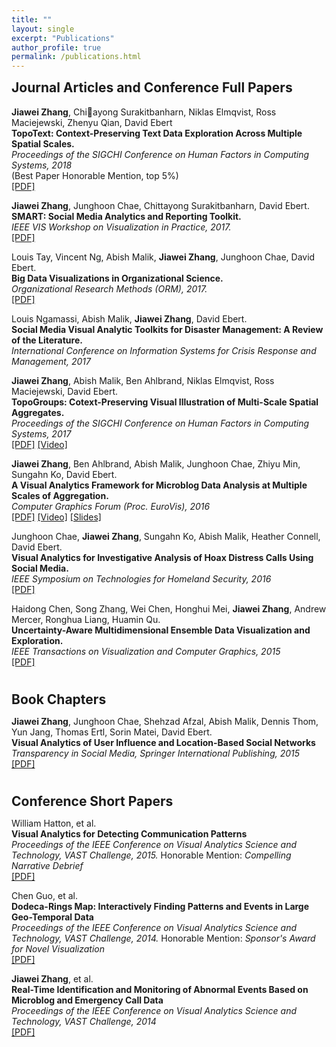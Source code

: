 ```yaml
---
title: ""
layout: single
excerpt: "Publications"
author_profile: true
permalink: /publications.html
---
```


<h2 style="margin-top:0px;">Journal Articles and Conference Full Papers</h2>

<p>
<b>Jiawei Zhang</b>, Chiayong Surakitbanharn, Niklas Elmqvist, Ross Maciejewski, Zhenyu Qian, David Ebert
<br><b>TopoText: Context-Preserving Text Data Exploration Across Multiple Spatial Scales.</b><br>
<i>Proceedings of the SIGCHI Conference on Human Factors in Computing Systems, 2018</i><br>
(Best Paper Honorable Mention, top 5%)<br>
<a href="https://www.dropbox.com/s/axbatji56tb4xku/TopoText.pdf?dl=0">[PDF]</a>
</p>

<p>
<b>Jiawei Zhang</b>, Junghoon Chae, Chittayong Surakitbanharn, David Ebert.
<br><b>SMART: Social Media Analytics and Reporting Toolkit.</b><br>
<i>IEEE VIS Workshop on Visualization in Practice, 2017.</i><br>
<a href="http://pixel.ecn.purdue.edu:8080/~zhan1486/permanent/VIP/SMART_VIP.pdf">[PDF]</a>
</p>

<p>
Louis Tay, Vincent Ng, Abish Malik, <b>Jiawei Zhang</b>, Junghoon Chae, David Ebert.
<br><b>Big Data Visualizations in Organizational Science.</b><br>
<i>Organizational Research Methods (ORM), 2017.</i><br>
<a href="http://pixel.ecn.purdue.edu:8080/~zhan1486/permanent/ORM/ORM.pdf">[PDF]</a>
</p>

<p>
Louis Ngamassi, Abish Malik, <b>Jiawei Zhang</b>, David Ebert.
<br><b>Social Media Visual Analytic Toolkits for Disaster Management: A Review of the Literature.</b><br>
<i>International Conference on Information Systems for Crisis Response and Management, 2017</i><br>
</p>

<p>
<b>Jiawei Zhang</b>, Abish Malik, Ben Ahlbrand, Niklas Elmqvist, Ross Maciejewski, David Ebert.
<br><b>TopoGroups: Cotext-Preserving Visual Illustration of Multi-Scale Spatial Aggregates.</b><br>
<i>Proceedings of the SIGCHI Conference on Human Factors in Computing Systems, 2017</i><br>
<a href="http://pixel.ecn.purdue.edu:8080/~zhan1486/permanent/CHI17/TopoGroups.pdf">[PDF]</a>
<a href="http://pixel.ecn.purdue.edu:8080/~zhan1486/permanent/CHI17/TopoGroups.mp4">[Video]</a>
</p>

<p>
<b>Jiawei Zhang</b>, Ben Ahlbrand, Abish Malik, Junghoon Chae, Zhiyu Min, Sungahn Ko, David Ebert.
<br><b>A Visual Analytics Framework for Microblog Data Analysis at Multiple Scales of Aggregation.</b><br>
<i>Computer Graphics Forum (Proc. EuroVis), 2016</i><br>
<a href="http://pixel.ecn.purdue.edu:8080/~zhan1486/permanent/EV16/Eurovis16_Microblogs_Zhang_paper.pdf">[PDF]</a>
<a href="http://pixel.ecn.purdue.edu:8080/~zhan1486/permanent/EV16/Eurovis16_Microblogs_Zhang_video.mp4">[Video]</a>
<a href="http://pixel.ecn.purdue.edu:8080/~zhan1486/permanent/EV16/Eurovis16_Microblogs_Zhang_slides.pdf">[Slides]</a>
</p>

<p>
Junghoon Chae, <b>Jiawei Zhang</b>, Sungahn Ko, Abish Malik, Heather Connell, David Ebert.
<br><b>Visual Analytics for Investigative Analysis of Hoax Distress Calls Using Social Media.</b><br>
<i>IEEE Symposium on Technologies for Homeland Security, 2016</i><br>
<a href="http://pixel.ecn.purdue.edu:8080/~zhan1486/permanent/HST16/HoaxCall.pdf">[PDF]</a>
</p>

<p>
Haidong Chen, Song Zhang, Wei Chen, Honghui Mei, <b>Jiawei Zhang</b>, Andrew Mercer, Ronghua Liang, Huamin Qu.
<br><b>Uncertainty-Aware Multidimensional Ensemble Data Visualization and Exploration.</b><br>
<i>IEEE Transactions on Visualization and Computer Graphics, 2015</i><br>
<a href="http://pixel.ecn.purdue.edu:8080/~zhan1486/permanent/TVCG15/Uncertainty.pdf">[PDF]</a>
</p>

<h2 style="margin-bottom:0px;padding-top:10px;">Book Chapters</h2>

<p>
<b>Jiawei Zhang</b>, Junghoon Chae, Shehzad Afzal, Abish Malik, Dennis Thom, Yun Jang, Thomas Ertl, Sorin Matei, David Ebert.
<br><b>Visual Analytics of User Influence and Location-Based Social Networks</b><br>
<i>Transparency in Social Media, Springer International Publishing, 2015</i><br>
<a href="http://pixel.ecn.purdue.edu:8080/~zhan1486/permanent/BOOK15/TransparencySocialMedia.pdf">[PDF]</a>
</p>

<h2 style="margin-bottom:0px;padding-top:10px;">Conference Short Papers</h2>

<p>
William Hatton, et al.
<br><b>Visual Analytics for Detecting Communication Patterns</b><br>
<i>Proceedings of the IEEE Conference on Visual Analytics Science and Technology, VAST Challenge, 2015.</i>
Honorable Mention: <i>Compelling Narrative Debrief</i>
<br>
<a href="http://pixel.ecn.purdue.edu:8080/~zhan1486/permanent/VASTCHALLENGE/15/Park.pdf">[PDF]</a>
</p>

<p>
Chen Guo, et al.
<br><b>Dodeca-Rings Map: Interactively Finding Patterns and Events in Large Geo-Temporal Data</b><br>
<i>Proceedings of the IEEE Conference on Visual Analytics Science and Technology, VAST Challenge, 2014.</i>
Honorable Mention: <i>Sponsor's Award for Novel Visualization</i>
<br>
<a href="http://pixel.ecn.purdue.edu:8080/~zhan1486/permanent/VASTCHALLENGE/14B/DodecaRing.pdf">[PDF]</a>
</p>

<p>
<b>Jiawei Zhang</b>, et al.
<br><b>Real-Time Identification and Monitoring of Abnormal Events Based on Microblog and Emergency Call Data</b><br>
<i>Proceedings of the IEEE Conference on Visual Analytics Science and Technology, VAST Challenge, 2014</i><br>
<a href="http://pixel.ecn.purdue.edu:8080/~zhan1486/permanent/VASTCHALLENGE/14A/SMART.pdf">[PDF]</a>
</p>
